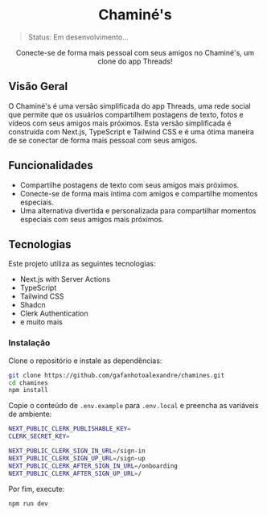 <h1 align="center">Chaminé's</h1>

>Status: Em desenvolvimento...

<!-- <p align="center">
  <img src="sua-imagem-preview.png" alt="Chaminé's Preview" style="border-radius: 4px">
</p> -->


<p align="center">Conecte-se de forma mais pessoal com seus amigos no Chaminé's, um clone do app Threads!</p>

## Visão Geral
O Chaminé's é uma versão simplificada do app Threads, uma rede social que permite que os usuários compartilhem postagens de texto, fotos e vídeos com seus amigos mais próximos. Esta versão simplificada é construída com Next.js, TypeScript e Tailwind CSS e é uma ótima maneira de se conectar de forma mais pessoal com seus amigos.

## Funcionalidades
- Compartilhe postagens de texto com seus amigos mais próximos.
- Conecte-se de forma mais íntima com amigos e compartilhe momentos especiais.
- Uma alternativa divertida e personalizada para compartilhar momentos especiais com seus amigos mais próximos.

## Tecnologias
Este projeto utiliza as seguintes tecnologias:

- Next.js with Server Actions
- TypeScript
- Tailwind CSS
- Shadcn
- Clerk Authentication
- e muito mais

### Instalação
Clone o repositório e instale as dependências:

```bash
git clone https://github.com/gafanhotoalexandre/chamines.git
cd chamines
npm install
```

Copie o conteúdo de ``` .env.example ``` para ``` .env.local ``` e preencha as variáveis de ambiente:

```bash
NEXT_PUBLIC_CLERK_PUBLISHABLE_KEY=
CLERK_SECRET_KEY=

NEXT_PUBLIC_CLERK_SIGN_IN_URL=/sign-in
NEXT_PUBLIC_CLERK_SIGN_UP_URL=/sign-up
NEXT_PUBLIC_CLERK_AFTER_SIGN_IN_URL=/onboarding
NEXT_PUBLIC_CLERK_AFTER_SIGN_UP_URL=/
```

Por fim, execute:
```bash
npm run dev
```